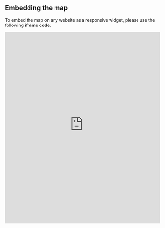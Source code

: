 ## Embedding the map

To embed the map on any website as a responsive widget, please use the following **iframe code**:

<iframe title="Euranet Map" aria-label="Map" id="euranet-map-female-representation-parliament" src="https://map-female-parliament-representation.vercel.app" scrolling="no" frameborder="0"style="width: 0; min-width: 100% !important; border: none;" height="624"></iframe><script type="text/javascript">window.addEventListener("message",e=>{if("https://map-female-parliament-representation.vercel.app"!==e.origin)return;let t=e.data;if(t.height){document.getElementById("euranet-map-female-representation-parliament").height=t.height+"px"}},!1)</script>